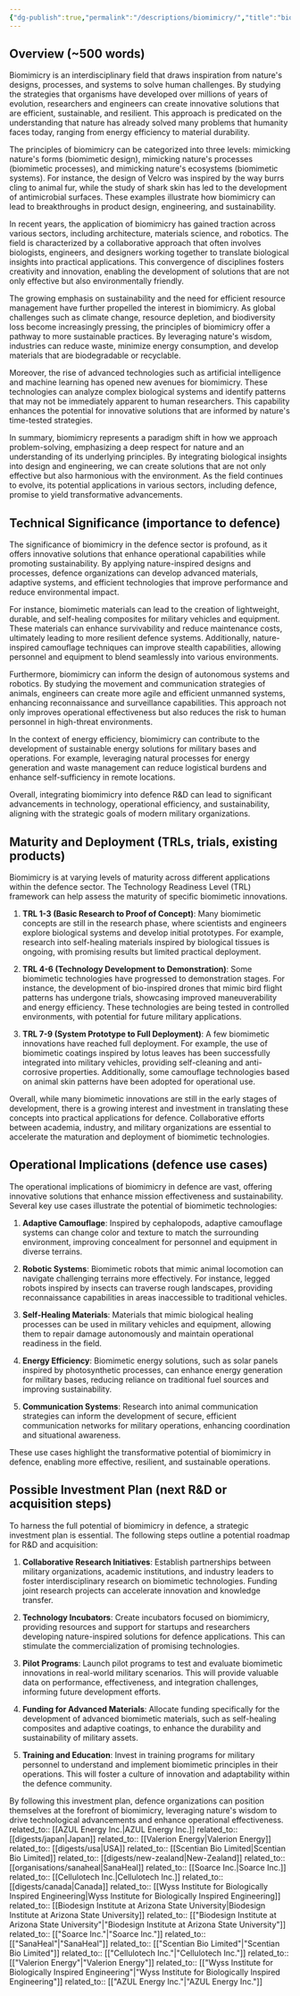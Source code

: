 ```yaml
---
{"dg-publish":true,"permalink":"/descriptions/biomimicry/","title":"biomimicry"}
---
```


## Overview (~500 words)
Biomimicry is an interdisciplinary field that draws inspiration from nature's designs, processes, and systems to solve human challenges. By studying the strategies that organisms have developed over millions of years of evolution, researchers and engineers can create innovative solutions that are efficient, sustainable, and resilient. This approach is predicated on the understanding that nature has already solved many problems that humanity faces today, ranging from energy efficiency to material durability.

The principles of biomimicry can be categorized into three levels: mimicking nature's forms (biomimetic design), mimicking nature's processes (biomimetic processes), and mimicking nature's ecosystems (biomimetic systems). For instance, the design of Velcro was inspired by the way burrs cling to animal fur, while the study of shark skin has led to the development of antimicrobial surfaces. These examples illustrate how biomimicry can lead to breakthroughs in product design, engineering, and sustainability.

In recent years, the application of biomimicry has gained traction across various sectors, including architecture, materials science, and robotics. The field is characterized by a collaborative approach that often involves biologists, engineers, and designers working together to translate biological insights into practical applications. This convergence of disciplines fosters creativity and innovation, enabling the development of solutions that are not only effective but also environmentally friendly.

The growing emphasis on sustainability and the need for efficient resource management have further propelled the interest in biomimicry. As global challenges such as climate change, resource depletion, and biodiversity loss become increasingly pressing, the principles of biomimicry offer a pathway to more sustainable practices. By leveraging nature's wisdom, industries can reduce waste, minimize energy consumption, and develop materials that are biodegradable or recyclable.

Moreover, the rise of advanced technologies such as artificial intelligence and machine learning has opened new avenues for biomimicry. These technologies can analyze complex biological systems and identify patterns that may not be immediately apparent to human researchers. This capability enhances the potential for innovative solutions that are informed by nature's time-tested strategies.

In summary, biomimicry represents a paradigm shift in how we approach problem-solving, emphasizing a deep respect for nature and an understanding of its underlying principles. By integrating biological insights into design and engineering, we can create solutions that are not only effective but also harmonious with the environment. As the field continues to evolve, its potential applications in various sectors, including defence, promise to yield transformative advancements.

## Technical Significance (importance to defence)
The significance of biomimicry in the defence sector is profound, as it offers innovative solutions that enhance operational capabilities while promoting sustainability. By applying nature-inspired designs and processes, defence organizations can develop advanced materials, adaptive systems, and efficient technologies that improve performance and reduce environmental impact.

For instance, biomimetic materials can lead to the creation of lightweight, durable, and self-healing composites for military vehicles and equipment. These materials can enhance survivability and reduce maintenance costs, ultimately leading to more resilient defence systems. Additionally, nature-inspired camouflage techniques can improve stealth capabilities, allowing personnel and equipment to blend seamlessly into various environments.

Furthermore, biomimicry can inform the design of autonomous systems and robotics. By studying the movement and communication strategies of animals, engineers can create more agile and efficient unmanned systems, enhancing reconnaissance and surveillance capabilities. This approach not only improves operational effectiveness but also reduces the risk to human personnel in high-threat environments.

In the context of energy efficiency, biomimicry can contribute to the development of sustainable energy solutions for military bases and operations. For example, leveraging natural processes for energy generation and waste management can reduce logistical burdens and enhance self-sufficiency in remote locations.

Overall, integrating biomimicry into defence R&D can lead to significant advancements in technology, operational efficiency, and sustainability, aligning with the strategic goals of modern military organizations.

## Maturity and Deployment (TRLs, trials, existing products)
Biomimicry is at varying levels of maturity across different applications within the defence sector. The Technology Readiness Level (TRL) framework can help assess the maturity of specific biomimetic innovations.

1. **TRL 1-3 (Basic Research to Proof of Concept)**: Many biomimetic concepts are still in the research phase, where scientists and engineers explore biological systems and develop initial prototypes. For example, research into self-healing materials inspired by biological tissues is ongoing, with promising results but limited practical deployment.

2. **TRL 4-6 (Technology Development to Demonstration)**: Some biomimetic technologies have progressed to demonstration stages. For instance, the development of bio-inspired drones that mimic bird flight patterns has undergone trials, showcasing improved maneuverability and energy efficiency. These technologies are being tested in controlled environments, with potential for future military applications.

3. **TRL 7-9 (System Prototype to Full Deployment)**: A few biomimetic innovations have reached full deployment. For example, the use of biomimetic coatings inspired by lotus leaves has been successfully integrated into military vehicles, providing self-cleaning and anti-corrosive properties. Additionally, some camouflage technologies based on animal skin patterns have been adopted for operational use.

Overall, while many biomimetic innovations are still in the early stages of development, there is a growing interest and investment in translating these concepts into practical applications for defence. Collaborative efforts between academia, industry, and military organizations are essential to accelerate the maturation and deployment of biomimetic technologies.

## Operational Implications (defence use cases)
The operational implications of biomimicry in defence are vast, offering innovative solutions that enhance mission effectiveness and sustainability. Several key use cases illustrate the potential of biomimetic technologies:

1. **Adaptive Camouflage**: Inspired by cephalopods, adaptive camouflage systems can change color and texture to match the surrounding environment, improving concealment for personnel and equipment in diverse terrains.

2. **Robotic Systems**: Biomimetic robots that mimic animal locomotion can navigate challenging terrains more effectively. For instance, legged robots inspired by insects can traverse rough landscapes, providing reconnaissance capabilities in areas inaccessible to traditional vehicles.

3. **Self-Healing Materials**: Materials that mimic biological healing processes can be used in military vehicles and equipment, allowing them to repair damage autonomously and maintain operational readiness in the field.

4. **Energy Efficiency**: Biomimetic energy solutions, such as solar panels inspired by photosynthetic processes, can enhance energy generation for military bases, reducing reliance on traditional fuel sources and improving sustainability.

5. **Communication Systems**: Research into animal communication strategies can inform the development of secure, efficient communication networks for military operations, enhancing coordination and situational awareness.

These use cases highlight the transformative potential of biomimicry in defence, enabling more effective, resilient, and sustainable operations.

## Possible Investment Plan (next R&D or acquisition steps)
To harness the full potential of biomimicry in defence, a strategic investment plan is essential. The following steps outline a potential roadmap for R&D and acquisition:

1. **Collaborative Research Initiatives**: Establish partnerships between military organizations, academic institutions, and industry leaders to foster interdisciplinary research on biomimetic technologies. Funding joint research projects can accelerate innovation and knowledge transfer.

2. **Technology Incubators**: Create incubators focused on biomimicry, providing resources and support for startups and researchers developing nature-inspired solutions for defence applications. This can stimulate the commercialization of promising technologies.

3. **Pilot Programs**: Launch pilot programs to test and evaluate biomimetic innovations in real-world military scenarios. This will provide valuable data on performance, effectiveness, and integration challenges, informing future development efforts.

4. **Funding for Advanced Materials**: Allocate funding specifically for the development of advanced biomimetic materials, such as self-healing composites and adaptive coatings, to enhance the durability and sustainability of military assets.

5. **Training and Education**: Invest in training programs for military personnel to understand and implement biomimetic principles in their operations. This will foster a culture of innovation and adaptability within the defence community.

By following this investment plan, defence organizations can position themselves at the forefront of biomimicry, leveraging nature's wisdom to drive technological advancements and enhance operational effectiveness.
related_to:: [[AZUL Energy Inc.\|AZUL Energy Inc.]]
related_to:: [[digests/japan\|Japan]]
related_to:: [[Valerion Energy\|Valerion Energy]]
related_to:: [[digests/usa\|USA]]
related_to:: [[Scentian Bio Limited\|Scentian Bio Limited]]
related_to:: [[digests/new-zealand\|New-Zealand]]
related_to:: [[organisations/sanaheal\|SanaHeal]]
related_to:: [[Soarce Inc.\|Soarce Inc.]]
related_to:: [[Cellulotech Inc.\|Cellulotech Inc.]]
related_to:: [[digests/canada\|Canada]]
related_to:: [[Wyss Institute for Biologically Inspired Engineering\|Wyss Institute for Biologically Inspired Engineering]]
related_to:: [[Biodesign Institute at Arizona State University\|Biodesign Institute at Arizona State University]]
related_to:: [["Biodesign Institute at Arizona State University"\|"Biodesign Institute at Arizona State University"]]
related_to:: [["Soarce Inc."\|"Soarce Inc."]]
related_to:: [["SanaHeal"\|"SanaHeal"]]
related_to:: [["Scentian Bio Limited"\|"Scentian Bio Limited"]]
related_to:: [["Cellulotech Inc."\|"Cellulotech Inc."]]
related_to:: [["Valerion Energy"\|"Valerion Energy"]]
related_to:: [["Wyss Institute for Biologically Inspired Engineering"\|"Wyss Institute for Biologically Inspired Engineering"]]
related_to:: [["AZUL Energy Inc."\|"AZUL Energy Inc."]]
